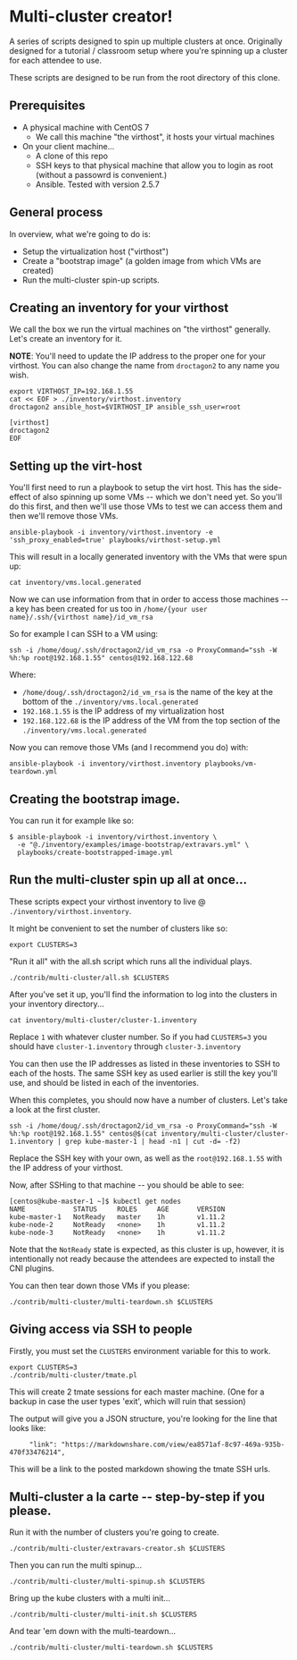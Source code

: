 # Multi-cluster creator!

A series of scripts designed to spin up multiple clusters at once. Originally designed for a tutorial / classroom setup where you're spinning up a cluster for each attendee to use.

These scripts are designed to be run from the root directory of this clone.

## Prerequisites

* A physical machine with CentOS 7
    - We call this machine "the virthost", it hosts your virtual machines
* On your client machine...
    - A clone of this repo
    - SSH keys to that physical machine that allow you to login as root (without a passowrd is convenient.)
    - Ansible. Tested with version 2.5.7

## General process

In overview, what we're going to do is:

* Setup the virtualization host ("virthost")
* Create a "bootstrap image" (a golden image from which VMs are created)
* Run the multi-cluster spin-up scripts.

## Creating an inventory for your virthost

We call the box we run the virtual machines on "the virthost" generally. Let's create an inventory for it.

**NOTE**: You'll need to update the IP address to the proper one for your virthost. You can also change the name from `droctagon2` to any name you wish.

```
export VIRTHOST_IP=192.168.1.55
cat << EOF > ./inventory/virthost.inventory
droctagon2 ansible_host=$VIRTHOST_IP ansible_ssh_user=root

[virthost]
droctagon2
EOF
```

## Setting up the virt-host

You'll first need to run a playbook to setup the virt host. This has the  side-effect of also spinning up some VMs -- which we don't need yet. So you'll do this first, and then we'll use those VMs to test we can access them and then we'll remove those VMs.

```
ansible-playbook -i inventory/virthost.inventory -e 'ssh_proxy_enabled=true' playbooks/virthost-setup.yml
```

This will result in a locally generated inventory with the VMs that were spun up:

```
cat inventory/vms.local.generated
```

Now we can use information from that in order to access those machines -- a key has been created for us too in `/home/{your user name}/.ssh/{virthost name}/id_vm_rsa`

So for example I can SSH to a VM using:

```
ssh -i /home/doug/.ssh/droctagon2/id_vm_rsa -o ProxyCommand="ssh -W %h:%p root@192.168.1.55" centos@192.168.122.68
```

Where:

* `/home/doug/.ssh/droctagon2/id_vm_rsa` is the name of the key at the bottom of the `./inventory/vms.local.generated`
* `192.168.1.55` is the IP address of my virtualization host
* `192.168.122.68` is the IP address of the VM from the top section of the `./inventory/vms.local.generated`

Now you can remove those VMs (and I recommend you do) with:

```
ansible-playbook -i inventory/virthost.inventory playbooks/vm-teardown.yml
```

## Creating the bootstrap image.

You can run it for example like so:

```
$ ansible-playbook -i inventory/virthost.inventory \
  -e "@./inventory/examples/image-bootstrap/extravars.yml" \
  playbooks/create-bootstrapped-image.yml
```

## Run the multi-cluster spin up all at once...

These scripts expect your virthost inventory to live @ `./inventory/virthost.inventory`.

It might be convenient to set the number of clusters like so:

```
export CLUSTERS=3
```

"Run it all" with the all.sh script which runs all the individual plays.

```
./contrib/multi-cluster/all.sh $CLUSTERS
```

After you've set it up, you'll find the information to log into the clusters in your inventory directory...

```
cat inventory/multi-cluster/cluster-1.inventory
```

Replace `1` with whatever cluster number. So if you had `CLUSTERS=3` you should have `cluster-1.inventory` through `cluster-3.inventory`

You can then use the IP addresses as listed in these inventories to SSH to each of the hosts. The same SSH key as used earlier is still the key you'll use, and should be listed in each of the inventories.

When this completes, you should now have a number of clusters. Let's take a look at the first cluster. 

```
ssh -i /home/doug/.ssh/droctagon2/id_vm_rsa -o ProxyCommand="ssh -W %h:%p root@192.168.1.55" centos@$(cat inventory/multi-cluster/cluster-1.inventory | grep kube-master-1 | head -n1 | cut -d= -f2)
```

Replace the SSH key with your own, as well as the `root@192.168.1.55` with the IP address of your virthost.

Now, after SSHing to that machine -- you should be able to see:

```
[centos@kube-master-1 ~]$ kubectl get nodes
NAME            STATUS     ROLES     AGE       VERSION
kube-master-1   NotReady   master    1h        v1.11.2
kube-node-2     NotReady   <none>    1h        v1.11.2
kube-node-3     NotReady   <none>    1h        v1.11.2
```

Note that the `NotReady` state is expected, as this cluster is up, however, it is intentionally not ready because the attendees are expected to install the CNI plugins.

You can then tear down those VMs if you please:

```
./contrib/multi-cluster/multi-teardown.sh $CLUSTERS
```


## Giving access via SSH to people

Firstly, you must set the `CLUSTERS` environment variable for this to work.

```
export CLUSTERS=3
./contrib/multi-cluster/tmate.pl
```

This will create 2 tmate sessions for each master machine. (One for a backup in case the user types 'exit', which will ruin that session)

The output will give you a JSON structure, you're looking for the line that looks like:

```
     "link": "https://markdownshare.com/view/ea8571af-8c97-469a-935b-470f33476214",
```

This will be a link to the posted markdown showing the tmate SSH urls.

## Multi-cluster a la carte -- step-by-step if you please.

Run it with the number of clusters you're going to create.

```
./contrib/multi-cluster/extravars-creator.sh $CLUSTERS
```

Then you can run the multi spinup...

```
./contrib/multi-cluster/multi-spinup.sh $CLUSTERS
```

Bring up the kube clusters with a multi init...

```
./contrib/multi-cluster/multi-init.sh $CLUSTERS
```

And tear 'em down with the multi-teardown...

```
./contrib/multi-cluster/multi-teardown.sh $CLUSTERS
```
